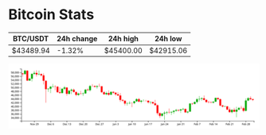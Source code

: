 # Bitcoin Stats

BTC/USDT|24h change|24h high|24h low|
|---|---|---|---|
|$43489.94|-1.32%|$45400.00|$42915.06|

<img src="./chart.svg">
